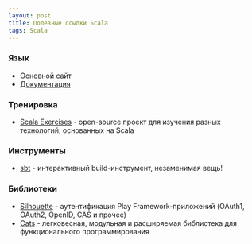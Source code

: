 ```yaml
---
layout: post
title: Полезные ссылки Scala
tags: Scala
---
```


### Язык
- [Основной сайт](http://www.scala-lang.org/)
- [Документация](http://docs.scala-lang.org/)

### Тренировка
- [Scala Exercises](https://www.scala-exercises.org/) - open-source проект для изучения разных технологий, основанных на Scala


### Инструменты
- [sbt](https://www.scala-sbt.org/) - интерактивный build-инструмент, незаменимая вещь!

### Библиотеки
- [Silhouette](https://www.silhouette.rocks/) - аутентификация Play Framework-приложений (OAuth1, OAuth2, OpenID, CAS и прочее)
- [Cats](https://typelevel.org/cats/) - легковесная, модульная и расширяемая библиотека для функционального программирования